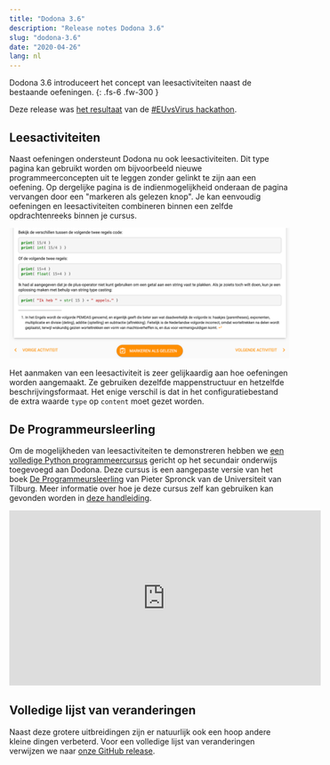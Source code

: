 ```yaml
---
title: "Dodona 3.6"
description: "Release notes Dodona 3.6"
slug: "dodona-3.6"
date: "2020-04-26"
lang: nl
---
```


Dodona 3.6 introduceert het concept van leesactiviteiten naast de bestaande oefeningen.
{: .fs-6 .fw-300 }

Deze release was [het resultaat](https://devpost.com/software/dodona-learn-to-code) van de [#EUvsVirus hackathon](https://euvsvirus.org/).

## Leesactiviteiten

Naast oefeningen ondersteunt Dodona nu ook leesactiviteiten. Dit type pagina kan gebruikt worden om bijvoorbeeld nieuwe programmeerconcepten uit te leggen zonder gelinkt te zijn aan een oefening. Op dergelijke pagina is de indienmogelijkheid onderaan de pagina vervangen door een "markeren als gelezen knop". Je kan eenvoudig oefeningen en leesactiviteiten combineren binnen een zelfde opdrachtenreeks binnen je cursus.

![Markeren als gelezen](/assets/img/news/dodona-3.6/markeren-als-gelezen.png)

Het aanmaken van een leesactiviteit is zeer gelijkaardig aan hoe oefeningen worden aangemaakt. Ze gebruiken dezelfde mappenstructuur en hetzelfde beschrijvingsformaat. Het enige verschil is dat in het configuratiebestand de extra waarde `type` op `content` moet gezet worden.

## De Programmeursleerling

Om de mogelijkheden van leesactiviteiten te demonstreren hebben we [een volledige Python programmeercursus](https://dodona.ugent.be/nl/courses/293/) gericht op het secundair onderwijs toegevoegd aan Dodona. Deze cursus is een aangepaste versie van het boek [De Programmeursleerling](http://www.spronck.net/pythonbook/dutchindex.xhtml) van Pieter Spronck van de Universiteit van Tilburg. Meer informatie over hoe je deze cursus zelf kan gebruiken kan gevonden worden in [deze handleiding](/nl/guides/the-coders-apprentice/).

<iframe width="560" height="315" src="https://www.youtube.com/embed/CGdVEJk1Y9s" frameborder="0" allow="accelerometer; autoplay; encrypted-media; gyroscope; picture-in-picture" allowfullscreen></iframe>

## Volledige lijst van veranderingen

Naast deze grotere uitbreidingen zijn er natuurlijk ook een hoop andere kleine dingen verbeterd. Voor een volledige lijst van veranderingen verwijzen we naar [onze GitHub release](https://github.com/dodona-edu/dodona/releases/tag/3.6).

